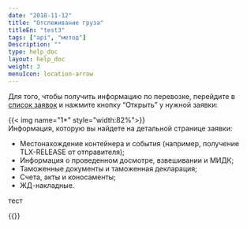 ```yaml
---
date: "2018-11-12"
title: "Отслеживание груза"
titleEn: "test3"
tags: ["api", "метод"]
Description: ""
type: help_doc
layout: help_doc
weight: 3
menuIcon: location-arrow
---
```


Для того, чтобы получить информацию по перевозке, перейдите в <a href="https://my.fesco.com/requests?active" target="_blank">список заявок</a> и нажмите кнопку “Открыть” у нужной заявки:

{{< img name="1*" style="width:82%">}}
<br/>
Информация, которую вы найдете на детальной странице заявки: 

* Местонахождение контейнера и события (например, получение TLX-RELEASE от отправителя);
* Информация о проведенном досмотре, взвешивании и МИДК;
* Таможенные документы и таможенная декларация;
* Счета, акты и коносаменты;
* ЖД-накладные.

тест

{{<isHelpful>}}
